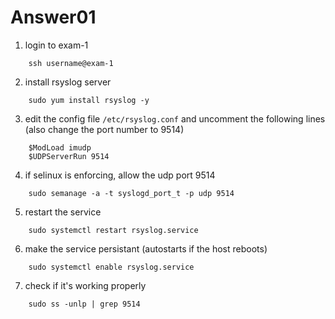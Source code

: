 
# Answer01
1. login to exam-1
```
	ssh username@exam-1
```
2. install rsyslog server
```
	sudo yum install rsyslog -y
```
3. edit the config file `/etc/rsyslog.conf` and uncomment the following lines (also change the port number to 9514)
```
	$ModLoad imudp
	$UDPServerRun 9514
```
4. if selinux is enforcing, allow the udp port 9514
```
	sudo semanage -a -t syslogd_port_t -p udp 9514
```
5. restart the service
```
	sudo systemctl restart rsyslog.service
```
6. make the service persistant (autostarts if the host reboots)
```
	sudo systemctl enable rsyslog.service
```
7. check if it's working properly
```
	sudo ss -unlp | grep 9514
```
